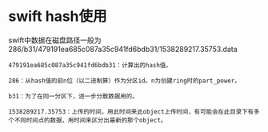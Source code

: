 # swift hash使用

swift中数据在磁盘路径一般为286/b31/479191ea685c087a35c941fd6bdb31/1538289217.35753.data


	479191ea685c087a35c941fd6bdb31：计算出的hash值。

	286：从hash值的前n位（以二进制算）作为分区id。n为创建ring时的part_power。

	b31：为了在同一分区下，进一步分散数据用的。

	1538289217.35753：上传的时间，用此时间来此object上传时间，有可能会在此目录下有多个不同时间点的数据，用时间来区分出最新的那个object。
